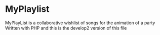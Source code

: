 # MyPlaylist
MyPlayList is a collaborative wishlist of songs for the animation of a party
Written with PHP
and this is the develop2 version of this file